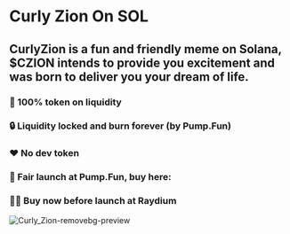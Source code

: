 # Curly Zion On SOL
## CurlyZion is a fun and friendly meme on Solana, $CZION intends to provide you excitement and was born to deliver you your dream of life.
### 💯 100% token on liquidity
### 🔒 Liquidity locked and burn forever (by Pump.Fun)
### ❤️ No dev token
### 🚀 Fair launch at Pump.Fun, buy here:
### 😮‍💨 Buy now before launch at Raydium

![Curly_Zion-removebg-preview](https://github.com/user-attachments/assets/6fe249ff-a38e-4a49-b4e4-0e776b99b097)
